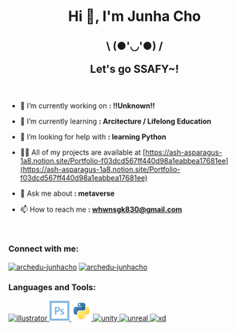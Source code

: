 <h1 align="center">Hi 👋, I'm Junha Cho</h1>

<h2 align="center">\ (●'◡'●)  /

 Let's go SSAFY~!</h2> 
 
</br>


- 🔭 I’m currently working on **:  !!Unknown!!**

- 🌱 I’m currently learning **:  Arcitecture / Lifelong Education**

- 🤝 I’m looking for help with **:  learning Python**

- 👨‍💻 All of my projects are available at [https://ash-asparagus-1a8.notion.site/Portfolio-f03dcd567ff440d98a1eabbea17681ee](https://ash-asparagus-1a8.notion.site/Portfolio-f03dcd567ff440d98a1eabbea17681ee)

- 💬 Ask me about **:  metaverse**

- 📫 How to reach me **:  whwnsgk830@gmail.com**

</br>

<h3 align="left">Connect with me:</h3>
<p align="left">
<a href="https://fb.com/archedu-junhacho" target="blank"><img align="center" src="https://raw.githubusercontent.com/rahuldkjain/github-profile-readme-generator/master/src/images/icons/Social/facebook.svg" alt="archedu-junhacho" height="30" width="40" /></a>
<a href="https://instagram.com/archedu-junhacho" target="blank"><img align="center" src="https://raw.githubusercontent.com/rahuldkjain/github-profile-readme-generator/master/src/images/icons/Social/instagram.svg" alt="archedu-junhacho" height="30" width="40" /></a>
</br>

</p>

<h3 align="left">Languages and Tools:</h3>
<p align="left"> <a href="https://www.adobe.com/in/products/illustrator.html" target="_blank" rel="noreferrer"> <img src="https://www.vectorlogo.zone/logos/adobe_illustrator/adobe_illustrator-icon.svg" alt="illustrator" width="40" height="40"/> </a> <a href="https://www.photoshop.com/en" target="_blank" rel="noreferrer"> <img src="https://raw.githubusercontent.com/devicons/devicon/master/icons/photoshop/photoshop-line.svg" alt="photoshop" width="40" height="40"/> </a> <a href="https://www.python.org" target="_blank" rel="noreferrer"> <img src="https://raw.githubusercontent.com/devicons/devicon/master/icons/python/python-original.svg" alt="python" width="40" height="40"/> </a> <a href="https://unity.com/" target="_blank" rel="noreferrer"> <img src="https://www.vectorlogo.zone/logos/unity3d/unity3d-icon.svg" alt="unity" width="40" height="40"/> </a> <a href="https://unrealengine.com/" target="_blank" rel="noreferrer"> <img src="https://raw.githubusercontent.com/kenangundogan/fontisto/036b7eca71aab1bef8e6a0518f7329f13ed62f6b/icons/svg/brand/unreal-engine.svg" alt="unreal" width="40" height="40"/> </a> <a href="https://www.adobe.com/products/xd.html" target="_blank" rel="noreferrer"> <img src="https://cdn.worldvectorlogo.com/logos/adobe-xd.svg" alt="xd" width="40" height="40"/> </a> </p>
</br>
